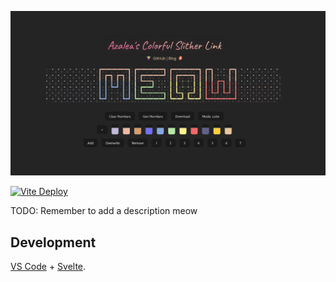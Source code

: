![](./public/meta2.png)


[![Vite Deploy](https://github.com/hykilpikonna/colorful-link/actions/workflows/vite.yml/badge.svg)](https://github.com/hykilpikonna/colorful-link/actions/workflows/vite.yml)

TODO: Remember to add a description meow

## Development

[VS Code](https://code.visualstudio.com/) + [Svelte](https://marketplace.visualstudio.com/items?itemName=svelte.svelte-vscode).

